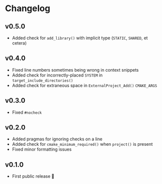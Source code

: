 # Changelog

## v0.5.0

-   Added check for `add_library()` with implicit type (`STATIC`, `SHARED`, et cetera)

## v0.4.0

-   Fixed line numbers sometimes being wrong in context snippets
-   Added check for incorrectly-placed `SYSTEM` in `target_include_directories()`
-   Added check for extraneous space in `ExternalProject_Add()` `CMAKE_ARGS`

## v0.3.0

-   Fixed `#nocheck`

## v0.2.0

-   Added pragmas for ignoring checks on a line
-   Added check for `cmake_minimum_required()` when `project()` is present
-   Fixed minor formatting issues

## v0.1.0

-   First public release 🎉&#xFE0F;
